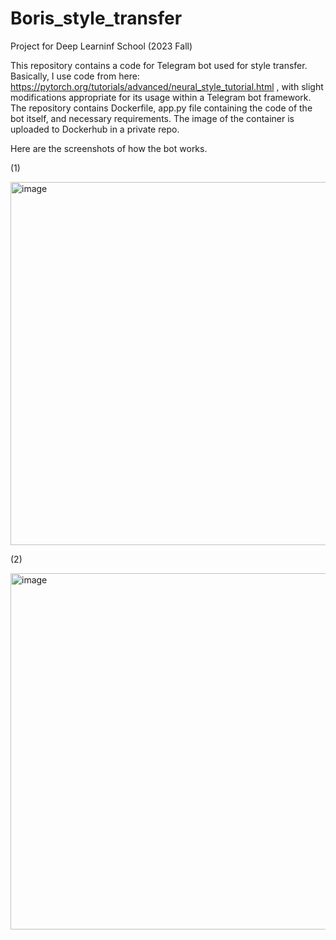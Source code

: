 # Boris_style_transfer
Project for Deep Learninf School (2023 Fall)

This repository contains a code for Telegram bot used for style transfer.
Basically, I use code from here: https://pytorch.org/tutorials/advanced/neural_style_tutorial.html , with slight modifications appropriate for its usage within a Telegram bot framework.
The repository contains Dockerfile, app.py file containing the code of the bot itself, and necessary requirements. The image of the container is uploaded to Dockerhub in a private repo.

Here are the screenshots of how the bot works.

(1)

<img width="581" alt="image" src="https://github.com/belom-nlp/Boris_style_transfer/assets/135965144/29558ef5-356e-4508-975b-ccacdcf1a53a">

(2)

<img width="570" alt="image" src="https://github.com/belom-nlp/Boris_style_transfer/assets/135965144/335d759c-94f2-4913-ab4c-df4cf38c22d9">
